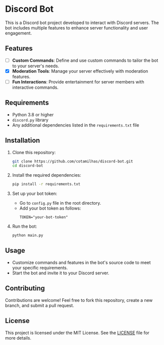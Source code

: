 
# Discord Bot

This is a Discord bot project developed to interact with Discord servers. The bot includes multiple features to enhance server functionality and user engagement.

## Features

- [ ] **Custom Commands**: Define and use custom commands to tailor the bot to your server's needs.
- [x] **Moderation Tools**: Manage your server effectively with moderation features.
- [ ] **Fun Interactions**: Provide entertainment for server members with interactive commands.

## Requirements

- Python 3.8 or higher
- `discord.py` library
- Any additional dependencies listed in the `requirements.txt` file

## Installation

1. Clone this repository:
   ```bash
   git clone https://github.com/cotamilhas/discord-bot.git
   cd discord-bot
   ```

2. Install the required dependencies:
   ```bash
   pip install -r requirements.txt
   ```

3. Set up your bot token:
   - Go to `config.py` file in the root directory.
   - Add your bot token as follows:
     ```
     TOKEN="your-bot-token"
     ```

4. Run the bot:
   ```bash
   python main.py
   ```

## Usage

- Customize commands and features in the bot's source code to meet your specific requirements.
- Start the bot and invite it to your Discord server.

## Contributing

Contributions are welcome! Feel free to fork this repository, create a new branch, and submit a pull request.

## License

This project is licensed under the MIT License. See the [LICENSE](LICENSE) file for more details.
